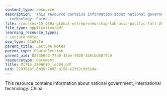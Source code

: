 ```yaml
---
content_type: resource
description: 'This resource contains information about national government, international
  technology: China.'
file: /courses/15-389a-global-entrepreneurship-lab-asia-pacific-fall-2010/229351bf6b397b92a158e23f2cdd3eda_MIT15_389AF10_lec04.pdf
file_type: application/pdf
learning_resource_types:
- Lecture Notes
ocw_type: OCWFile
parent_title: Lecture Notes
parent_type: CourseSection
parent_uid: 827356e3-77a0-15ae-4928-1b8cbd00f9c9
resourcetype: Document
title: MIT15_389AF10_lec04.pdf
uid: 229351bf-6b39-7b92-a158-e23f2cdd3eda
---
```

This resource contains information about national government, international technology: China.

